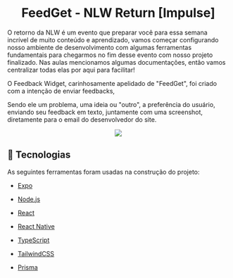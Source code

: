 
<h1  align="center">FeedGet - NLW Return [Impulse]</h1>

 O retorno da NLW é um evento que  preparar você para essa semana incrível de muito conteúdo e aprendizado, vamos começar configurando nosso ambiente de desenvolvimento com algumas ferramentas fundamentais para chegarmos no fim desse evento com nosso projeto finalizado. Nas aulas mencionamos algumas documentações, então vamos centralizar todas elas por aqui para facilitar!

O Feedback Widget, carinhosamente apelidado de "FeedGet", foi criado com a intenção de enviar feedbacks,

Sendo ele um problema, uma ideia ou "outro", a preferência do usuário, enviando seu feedback em texto, juntamente com uma screenshot, diretamente para o email do desenvolvedor do site.
 
 <div align="center">
 <img src="https://github.com/rubensfranklin/Nlw-Return/blob/main/src/img/Captura%20de%20Tela%20(90).png">
 </div>

## :rocket: Tecnologias ##

  

  

As seguintes ferramentas foram usadas na construção do projeto:

  

  

- [Expo](https://expo.io/)

  

- [Node.js](https://nodejs.org/en/)

  

- [React](https://pt-br.reactjs.org/)

  

- [React Native](https://reactnative.dev/)

  

- [TypeScript](https://www.typescriptlang.org/)

  

- [TailwindCSS](https://tailwindcss.com/)

  

- [Prisma](https://www.prisma.io/)

  
